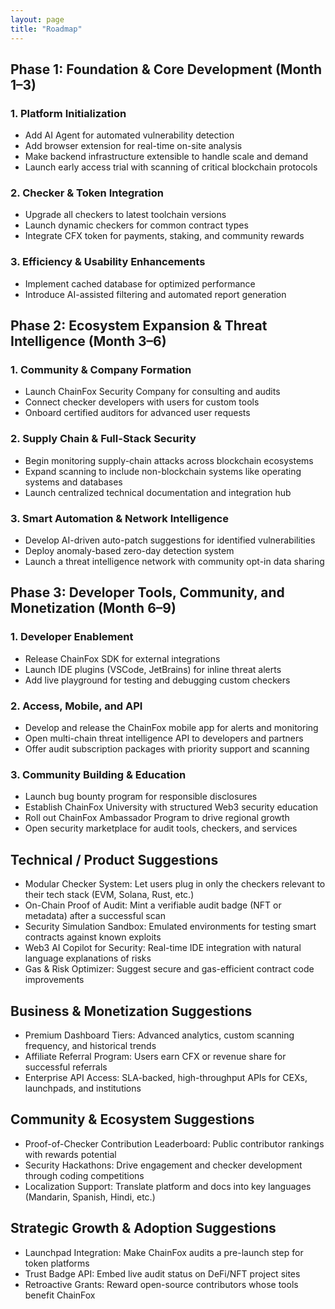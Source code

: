 ```yaml
---
layout: page
title: "Roadmap"
---
```


## Phase 1: Foundation & Core Development (Month 1–3)

### 1. Platform Initialization
- Add AI Agent for automated vulnerability detection
- Add browser extension for real-time on-site analysis
- Make backend infrastructure extensible to handle scale and demand
- Launch early access trial with scanning of critical blockchain protocols

### 2. Checker & Token Integration
- Upgrade all checkers to latest toolchain versions
- Launch dynamic checkers for common contract types
- Integrate CFX token for payments, staking, and community rewards

### 3. Efficiency & Usability Enhancements
- Implement cached database for optimized performance
- Introduce AI-assisted filtering and automated report generation

## Phase 2: Ecosystem Expansion & Threat Intelligence (Month 3–6)

### 1. Community & Company Formation
- Launch ChainFox Security Company for consulting and audits
- Connect checker developers with users for custom tools
- Onboard certified auditors for advanced user requests

### 2. Supply Chain & Full-Stack Security
- Begin monitoring supply-chain attacks across blockchain ecosystems
- Expand scanning to include non-blockchain systems like operating systems and databases
- Launch centralized technical documentation and integration hub

### 3. Smart Automation & Network Intelligence
- Develop AI-driven auto-patch suggestions for identified vulnerabilities
- Deploy anomaly-based zero-day detection system
- Launch a threat intelligence network with community opt-in data sharing

## Phase 3: Developer Tools, Community, and Monetization (Month 6–9)

### 1. Developer Enablement
- Release ChainFox SDK for external integrations
- Launch IDE plugins (VSCode, JetBrains) for inline threat alerts
- Add live playground for testing and debugging custom checkers

### 2. Access, Mobile, and API
- Develop and release the ChainFox mobile app for alerts and monitoring
- Open multi-chain threat intelligence API to developers and partners
- Offer audit subscription packages with priority support and scanning

### 3. Community Building & Education
- Launch bug bounty program for responsible disclosures
- Establish ChainFox University with structured Web3 security education
- Roll out ChainFox Ambassador Program to drive regional growth
- Open security marketplace for audit tools, checkers, and services

## Technical / Product Suggestions

- Modular Checker System: Let users plug in only the checkers relevant to their tech stack (EVM, Solana, Rust, etc.)
- On-Chain Proof of Audit: Mint a verifiable audit badge (NFT or metadata) after a successful scan
- Security Simulation Sandbox: Emulated environments for testing smart contracts against known exploits
- Web3 AI Copilot for Security: Real-time IDE integration with natural language explanations of risks
- Gas & Risk Optimizer: Suggest secure and gas-efficient contract code improvements


## Business & Monetization Suggestions

- Premium Dashboard Tiers: Advanced analytics, custom scanning frequency, and historical trends
- Affiliate Referral Program: Users earn CFX or revenue share for successful referrals
- Enterprise API Access: SLA-backed, high-throughput APIs for CEXs, launchpads, and institutions

## Community & Ecosystem Suggestions

- Proof-of-Checker Contribution Leaderboard: Public contributor rankings with rewards potential
- Security Hackathons: Drive engagement and checker development through coding competitions
- Localization Support: Translate platform and docs into key languages (Mandarin, Spanish, Hindi, etc.)

## Strategic Growth & Adoption Suggestions

- Launchpad Integration: Make ChainFox audits a pre-launch step for token platforms
- Trust Badge API: Embed live audit status on DeFi/NFT project sites
- Retroactive Grants: Reward open-source contributors whose tools benefit ChainFox


